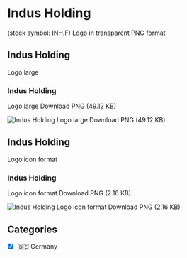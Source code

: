# Indus Holding
 (stock symbol: INH.F) Logo in transparent PNG format

## Indus Holding
 Logo large

### Indus Holding
 Logo large Download PNG (49.12 KB)

![Indus Holding
 Logo large Download PNG (49.12 KB)](/img/orig/INH.F_BIG-a6f89032.png)

## Indus Holding
 Logo icon format

### Indus Holding
 Logo icon format Download PNG (2.16 KB)

![Indus Holding
 Logo icon format Download PNG (2.16 KB)](/img/orig/INH.F-e0fd1d6e.png)



## Categories
- [x] 🇩🇪 Germany
